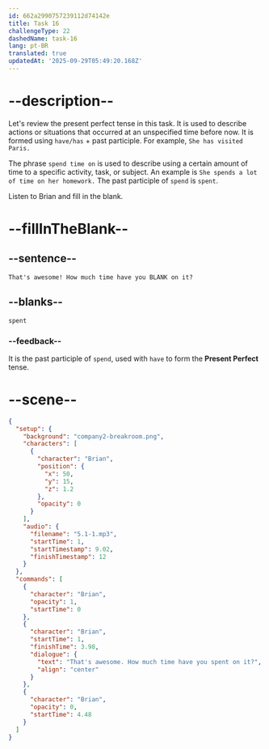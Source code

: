 ```yaml
---
id: 662a2990757239112d74142e
title: Task 16
challengeType: 22
dashedName: task-16
lang: pt-BR
translated: true
updatedAt: '2025-09-29T05:49:20.168Z'
---
```


<!-- (Audio) Brian: That's awesome! How much time have you spent on it? -->

# --description--

Let's review the present perfect tense in this task. It is used to describe actions or situations that occurred at an unspecified time before now. It is formed using `have/has` + past participle. For example, `She has visited Paris.`

The phrase `spend time on` is used to describe using a certain amount of time to a specific activity, task, or subject. An example is `She spends a lot of time on her homework.` The past participle of `spend` is `spent`.

Listen to Brian and fill in the blank.

# --fillInTheBlank--

## --sentence--

`That's awesome! How much time have you BLANK on it?`

## --blanks--

`spent`

### --feedback--

It is the past participle of `spend`, used with `have` to form the **Present Perfect** tense.

# --scene--

```json
{
  "setup": {
    "background": "company2-breakroom.png",
    "characters": [
      {
        "character": "Brian",
        "position": {
          "x": 50,
          "y": 15,
          "z": 1.2
        },
        "opacity": 0
      }
    ],
    "audio": {
      "filename": "5.1-1.mp3",
      "startTime": 1,
      "startTimestamp": 9.02,
      "finishTimestamp": 12
    }
  },
  "commands": [
    {
      "character": "Brian",
      "opacity": 1,
      "startTime": 0
    },
    {
      "character": "Brian",
      "startTime": 1,
      "finishTime": 3.98,
      "dialogue": {
        "text": "That's awesome. How much time have you spent on it?",
        "align": "center"
      }
    },
    {
      "character": "Brian",
      "opacity": 0,
      "startTime": 4.48
    }
  ]
}
```
